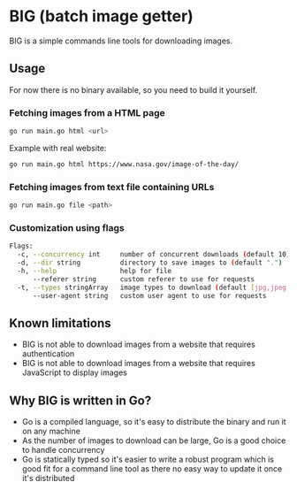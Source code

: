 # BIG (batch image getter)

BIG is a simple commands line tools for downloading images.

## Usage

For now there is no binary available, so you need to build it yourself.

### Fetching images from a HTML page

```bash
go run main.go html <url>
```

Example with real website:

```bash
go run main.go html https://www.nasa.gov/image-of-the-day/
```

### Fetching images from text file containing URLs

```bash
go run main.go file <path>
```

### Customization using flags

```bash
Flags:
  -c, --concurrency int     number of concurrent downloads (default 10)
  -d, --dir string          directory to save images to (default ".")
  -h, --help                help for file
      --referer string      custom referer to use for requests
  -t, --types stringArray   image types to download (default [jpg,jpeg,png,gif,webp])
      --user-agent string   custom user agent to use for requests
```

## Known limitations

- BIG is not able to download images from a website that requires authentication
- BIG is not able to download images from a website that requires JavaScript to display images

## Why BIG is written in Go?

- Go is a compiled language, so it's easy to distribute the binary and run it on any machine
- As the number of images to download can be large, Go is a good choice to handle concurrency
- Go is statically typed so it's easier to write a robust program which is good fit for a command line tool as there no easy way to update it once it's distributed
